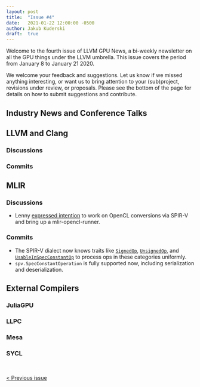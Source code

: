 ```yaml
---
layout: post
title:  "Issue #4"
date:   2021-01-22 12:00:00 -0500
author: Jakub Kuderski
draft:  true
---
```


Welcome to the fourth issue of LLVM GPU News, a bi-weekly
newsletter on all the GPU things under the LLVM umbrella. This issue
covers the period from January 8 to January 21 2020.

We welcome your feedback and suggestions. Let us know if we missed anything
interesting, or want us to bring attention to your (sub)project, revisions
under review, or proposals. Please see the bottom of the page for details
on how to submit suggestions and contribute.

## Industry News and Conference Talks


##  LLVM and Clang

### Discussions

### Commits


## MLIR

### Discussions

* Lenny [expressed intention](https://llvm.discourse.group/t/generate-spirv-binary-from-mlir-dialect-kernels-to-run-it-on-ocl-runtime/2501/4) to work on OpenCL conversions via SPIR-V and bring up a mlir-opencl-runner.

### Commits

* The SPIR-V dialect now knows traits like [`SignedOp`](https://reviews.llvm.org/D94896), [`UnsignedOp`](https://reviews.llvm.org/D94068), and [`UsableInSpecConstantOp`](https://reviews.llvm.org/D94288) to process ops in these categories uniformly.
* `spv.SpecConstantOperation` is fully supported now, including serialization and deserialization.  

## External Compilers

### JuliaGPU

### LLPC

### Mesa

### SYCL


<br/>
<p style="text-align:left;">
    <a href="{% post_url 2021-01-08-issue-3 %}"> < Previous issue</a>
    <span style="float:right;">
    </span>
</p>
